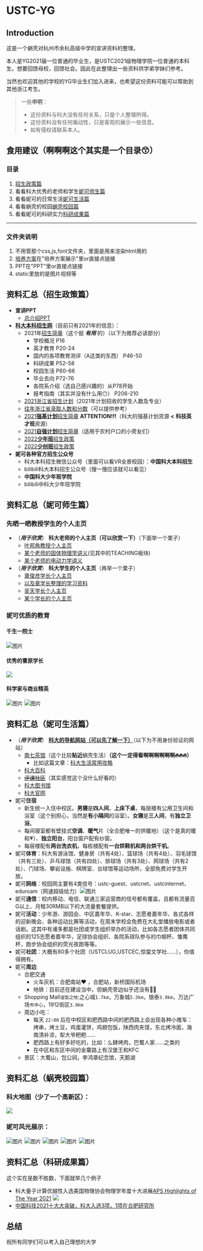 # USTC-YG

## Introduction

这是一个蜗壳对杭州市余杭高级中学的宣讲资料的整理。

本人是YG2021届一位普通的毕业生，是USTC2021级物理学院一位普通的本科生。想要回馈母校，回馈社会。因此在此整理出一些资料供学弟学妹们参考。

当然也欢迎其他的学校的YG毕业生们加入进来，也希望这份资料可能可以帮助到其他浙江考生。

> 一些**申明**：
> - 这份资料与科大没有任何关系，只是个人整理所得。
> - 这份资料没有任何煽动性，只是客观的展示一些信息。
> - 如有侵权请联系本人。

## 食用建议（啊啊啊这个其实是一个目录😙）

### 目录

1. [招生政策篇](#zhaosheng-id)
2. 看看科大优秀的老师和学生[妮可师生篇](#shisheng-id)
3. 看看妮可的日常生活[妮可生活篇](#shenghuo-id)
4. 看看蜗壳的校园[蜗壳校园篇](#campus-id)
5. 看看妮可的科研实力[科研成果篇](#tech-id)

---

### 文件夹说明

1. 不用管那个css,js,font文件夹，里面是用来渲染html用的
2. [培养方案](https://github.com/CK-killer/USTC-YG/tree/main/%E5%9F%B9%E5%85%BB%E6%96%B9%E6%A1%88%E5%B1%95%E7%A4%BA)在"培养方案展示"里or直接点链接
3. PPT在"PPT"里or直接点链接
4. static里放的是图片视频等

## <span id="zhaosheng-id">资料汇总（招生政策篇）</span>

- **宣讲PPT**
  - [总介绍PPT](https://ck-killer.github.io/USTC-YG)
- **[科大本科招生网](https://zsb.ustc.edu.cn/)**（目前只有2021年的信息）：
  - 2021年[招生简章](https://book.yunzhan365.com/fmxea/tylq/mobile/index.html)（这个挺 ***有用*** 的）（以下为推荐必读部分）
    - 学校概况 P16
    - 英才教育 P20-24
    - 国内的各项教育测评（A这类的东西） P46-50
    - 科研成果 P52-58
    - 校园生活 P60-66
    - 毕业去向 P72-76
    - 各院系介绍（选自己感兴趣的）从P78开始
    - 报考指南（其实并没有什么用😶） P206-210
  - [2021浙江省招生计划](https://zsb.ustc.edu.cn/2017/0405/c12993a181519/page.htm)（2021年计划招收的学生人数及专业）
  - [往年浙江省录取人数和分数](https://zsb.ustc.edu.cn/2017/0405/c12994a181545/page.htm)（可以提供参考）
  - [2021**强基计划**招生简章](https://zsb.ustc.edu.cn/2021/0406/c12992a479109/page.htm) **ATTENTION!!!**（科大的强基计划资源 **<** **科技英才班**资源）
  - [2021**自强计划**招生简章](https://zsb.ustc.edu.cn/2021/0409/c12992a480030/page.htm)（适用于农村户口的小旁友们）
  - [2022**少年班**招生政策](https://zsb.ustc.edu.cn/2021/0917/c12992a523037/page.htm)
  - [2022**少创班**招生政策](https://zsb.ustc.edu.cn/2021/0917/c12992a523035/page.htm)
- **妮可各种官方招生公众号**
  - 科大本科招生微信公众号（里面可以看VR全景校园）：**中国科大本科招生**
  - bilibili科大本科招生公众号（搜一搜应该就可以看见）
  - **中国科大少年班学院**
  - bilibili中科大少年班学院
## <span id="shisheng-id">资料汇总（妮可师生篇）</span>
### 先晒一晒教授学生的个人主页
- （***用于欣赏***） **科大老师的个人主页（可以欣赏一下）**（下面举一个栗子）
  - [叶邦角教授个人主页](http://staff.ustc.edu.cn/~bjye)
  - [某个老师的固体物理学讲义](http://staff.ustc.edu.cn/~zhaojin)(见其中的TEACHING板块)
  - [某个老师的电动力学讲义](http://staff.ustc.edu.cn/~honglee)
- （***用于欣赏***） **科大学生的个人主页**（再举一个栗子）
  - [章俊彦学长个人主页](http://home.ustc.edu.cn/~yx3x/)
  - [以及章学长整理的学习资料](http://home.ustc.edu.cn/~yx3x/USTCdata.html)
  - [吴天学长个人主页](http://home.ustc.edu.cn/~wt1997/)
  - [某个学长的个人主页](http://home.ustc.edu.cn/~tageniu/)
### 妮可优质的教育
#### 千生一院士
![图片](https://user-images.githubusercontent.com/87269945/150069098-d6c2db35-e7a7-4df1-966a-eb147487d521.png)
#### 优秀的曹原学长
![](https://pic2.zhimg.com/v2-c242a42df3d20757ecff07fde5659731_r.jpg)
#### 科学家与商业精英
![图片](https://user-images.githubusercontent.com/87269945/150069214-46c6b00b-87e5-4068-8885-e8d29a4cf41e.png)
![图片](https://user-images.githubusercontent.com/87269945/150069241-73f2fea3-d971-4c09-a6b8-502c1e6c7df8.png)

## <span id="shenghuo-id">资料汇总（妮可生活篇）</span>
- （***用于欣赏***） [**科大的导航网站（可以先了解一下）**](https://ustc.life)（以下为不用身份验证的网站）
  - [南七茶馆](https://ustcforum.com/)（这个比较**贴近**蜗壳生活）**（这个一定得看啊啊啊啊啊啊🔥🔥🔥）**
    - 比如这篇文章：[科大生活常用攻略](https://ustcforum.com/d/405)
  - [科大百科](https://baike.ustc.edu.cn/)
  - [~~评课社区~~](https://icourse.club/)（其实感觉这个没什么好看的）
  - [科大图书馆](http://lib.ustc.edu.cn/)
  - [科大官网](https://www.ustc.edu.cn/)
- 妮可**住宿**
  - 新生统一入住中校区。**男寝**是**四人间**，**上床下桌**，每层楼有公用卫生间和浴室（这个别担心，当然是**有小隔间**的浴室）。**女寝**是**三人间**，有**独立卫浴**。
  - 每间寝室都有壁挂式**空调**、**暖气**片（全合肥唯一的供暖地）（这个是真的暖和💗）、**独立阳台**，阳台窗户配有纱窗。
  - 每层楼配有**两台洗衣机**，每栋楼配有**一台烘鞋机和两台烘干机**。
- 妮可**体育**：科大有游泳馆、健身房（共有4处）、篮球场（共有4处）、羽毛球馆（共有三处）、乒乓球馆（共有四处）、排球场（共有3处）、网球场（共有2处）、门球场、攀岩设施、棋牌室、台球馆等运动场所，全部免费对学生开放。
- 妮可**网络**：校园网主要有4类信号：ustc-guest、ustcnet、ustcinternet、eduroam（网速超级给力）![图片](https://user-images.githubusercontent.com/87269945/150067184-bfc0d026-d990-4a50-b492-de12ad56c659.png)
- 妮可**通信**：校内移动、电信、联通三家运营商的信号都有覆盖，且都有流量百G以上、月租30RMB以下的大流量套餐提供。
- 妮可**活动**：少年游、游园会、中区嘉年华、K-star、志愿者嘉年华、各式各样的迎新晚会、各种运动比赛等活动，在周末学校会免费在大礼堂播放电影或者话剧。这其中有诸多都是社团或学生组织举办的活动，比如各志愿者团体共同组织的125志愿者嘉年华，足球协会组织、各院系球队参与的巾帼杯、雏鹰杯，跑步协会组织的荧光夜跑等等。
- 妮可**社团**：大概有80多个社团（USTCLUG,USTCEC,惊蛰文学社……），你值得拥有。
- 妮可**周边**
  - 合肥交通
    - 火车灰机：合肥南站♥️ ，合肥站，新桥国际机场
    - 地铁：目前还在建设当中，但蜗壳旁边似乎还没有😮‍💨
  - Shopping Mall`淦饭之地`:之心城`1.7km`，万象城`5.3km`，银泰`3.9km`，万达广场`市中心`，1912街区`3.9km`
  - 周边小吃：
    - 每天 `22:00` 后在中校区和肥西路中间的肥西路上会出现各种小推车：烤串，烤土豆，鸡蛋灌饼，鸡翅包饭，陕西肉夹馍，东北烤冷面，海南清补凉，犁大爷粑粑……
    - 肥西路上有好多好吃的，比如：么肆烤肉，巴蜀人家……之类的
    - 在中区和东区中间的金寨路上有汉堡王和KFC
  - 景区：大蜀山，包公祠，李鸿章纪念馆，天鹅湖
## <span id="campus-id">资料汇总（蜗壳校园篇）</span>
### 科大地图（少了一个高新区）：
![](https://www.ustc.edu.cn/__local/7/CA/83/51C921501F45CC7F22C3E32B9C3_85DD6C3B_196F20.jpg?e=.jpg)
### 妮可风光展示：
![图片](https://user-images.githubusercontent.com/87269945/150067993-fef6ddcf-0f82-431c-ae17-5e0667383724.png)
![图片](https://user-images.githubusercontent.com/87269945/150067999-511f045f-6182-4ab3-9c36-dc5a96921b2b.png)
![图片](https://user-images.githubusercontent.com/87269945/150068056-ef2c8eab-6aad-4285-bc5b-f84f4167b710.png)
![图片](https://user-images.githubusercontent.com/87269945/150068203-fd580f3a-d130-4b1d-b877-18452415d54c.png)
![图片](https://user-images.githubusercontent.com/87269945/150068298-cfbbd6b7-627e-4854-a62c-e59596036b5b.png)

## <span id="tech-id">资料汇总（科研成果篇）</span>
这个实在是数不胜数，下面就举几个例子
- 科大量子计算优越性入选美国物理协会物理学年度十大进展[APS Highlights of The Year 2021](https://physics.aps.org/articles/v14/179)
![](https://physics.aps.org/assets/d9750224-bc80-47b8-b7bc-c0c0b560a6e0/e179_1_medium.png)
- [中国科技2021十大大突破，科大入选3项，1项在合肥研究所](https://mp.weixin.qq.com/s/g_LWhNizCg_JtRAUM7VWTQ)
## 总结

祝所有同学们可以考入自己理想的大学
